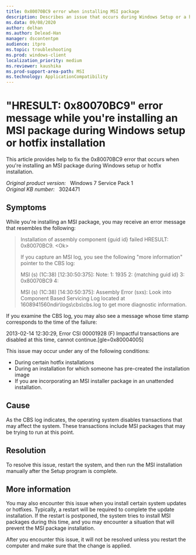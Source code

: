 ```yaml
---
title: 0x80070BC9 error when installing MSI package
description: Describes an issue that occurs during Windows Setup or a hotfix installation.
ms.data: 09/08/2020
author: delhan
ms.author: Delead-Han
manager: dscontentpm
audience: itpro
ms.topic: troubleshooting
ms.prod: windows-client
localization_priority: medium
ms.reviewer: kaushika
ms.prod-support-area-path: MSI
ms.technology: ApplicationCompatibility
---
```

# "HRESULT: 0x80070BC9" error message while you're installing an MSI package during Windows setup or hotfix installation

This article provides help to fix the 0x80070BC9 error that occurs when you're installing an MSI package during Windows setup or hotfix installation.

_Original product version:_ &nbsp; Windows 7 Service Pack 1  
_Original KB number:_ &nbsp; 3024471

## Symptoms

While you're installing an MSI package, you may receive an error message that resembles the following:

> Installation of assembly component {guid id} failed HRESULT: 0x80070BC9. \<Ok>
>
> If you capture an MSI log, you see the following "more information" pointer to the CBS log:
>
> MSI (s) (1C:38) [12:30:50:375]: Note: 1: 1935 2: {matching guid id} 3: 0x80070BC9 4:
>
> MSI (s) (1C:38) [14:30:50:375]: Assembly Error (sxs): Look into Component Based Servicing Log located at 1608941560ndir\logs\cbs\cbs.log to get more diagnostic information.

If you examine the CBS log, you may also see a message whose time stamp corresponds to the time of the failure: 

2013-02-14 12:30:29, Error CSI 00001928 (F) Impactful transactions are disabled at this time, cannot continue.[gle=0x80004005]

This issue may occur under any of the following conditions:
- During certain hotfix installations
- During an installation for which someone has pre-created the installation image 
- If you are incorporating an MSI installer package in an unattended installation.

## Cause

As the CBS log indicates, the operating system disables transactions that may affect the system. These transactions include MSI packages that may be trying to run at this point.

## Resolution

To resolve this issue, restart the system, and then run the MSI installation manually after the Setup program is complete. 

## More information

You may also encounter this issue when you install certain system updates or hotfixes. Typically, a restart will be required to complete the update installation. If the restart is postponed, the system tries to install MSI packages during this time, and you may encounter a situation that will prevent the MSI package installation.

After you encounter this issue, it will not be resolved unless you restart the computer and make sure that the change is applied.

